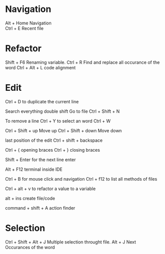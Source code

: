 Navigation
===========
Alt + Home  Navigation   
Ctrl + E    Recent file 

Refactor
==========
Shift + F6 		Renaming variable.
Ctrl + R        Find and replace all occurance of the word
Ctrl + Alt + L  code alignment

Edit
=====
Ctrl +  D to duplicate the current line

Search everything double shift
Go to file Ctrl + Shift + N

To remove a line Ctrl + Y
to select an word Ctrl + W

Ctrl + Shift + up Move up
Ctrl + Shift + down Move down

last position of the edit Ctrl + shift + backspace

Ctrl + {  opening braces
Ctrl + }  closing braces

Shift + Enter for the next line enter

Alt + F12 terminal inside IDE

Ctrl + B for mouse click and navigation
Ctrl + f12 to list all methods of files

Ctrl + alt + v to refactor a value to a variable

alt + ins create file/code

command + shift + A action finder

Selection
==========
Ctrl + Shift + Alt + J Multiple selection throught file.
Alt + J Next Occurances of the word

